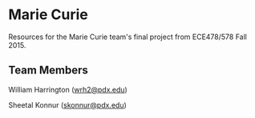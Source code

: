# Marie Curie

Resources for the Marie Curie team's final project from ECE478/578 Fall 2015.

## Team Members

William Harrington (wrh2@pdx.edu)

Sheetal Konnur (skonnur@pdx.edu)